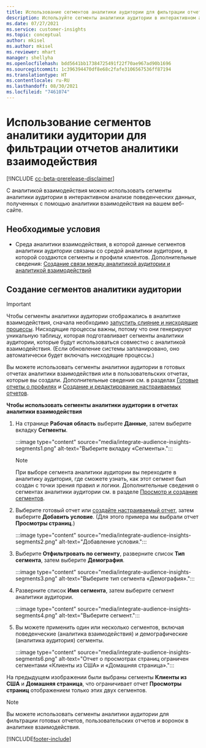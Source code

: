 ```yaml
---
title: Использование сегментов аналитики аудитории для фильтрации отчетов аналитики взаимодействия
description: Используйте сегменты аналитики аудитории в интерактивном анализе поведенческих данных, полученных с помощью аналитики взаимодействия на веб-сайте клиента.
ms.date: 07/27/2021
ms.service: customer-insights
ms.topic: conceptual
author: mkisel
ms.author: mkisel
ms.reviewer: mhart
manager: shellyha
ms.openlocfilehash: bdd5641bb17384725491f22f70ae967ad90b1696
ms.sourcegitcommit: 1c396394470df8e68c2fafe3106567536ff87194
ms.translationtype: HT
ms.contentlocale: ru-RU
ms.lasthandoff: 08/30/2021
ms.locfileid: "7461074"
---
```

# <a name="use-audience-insights-segments-to-filter-engagement-insights-reports"></a>Использование сегментов аналитики аудитории для фильтрации отчетов аналитики взаимодействия

[!INCLUDE [cc-beta-prerelease-disclaimer](includes/cc-beta-prerelease-disclaimer.md)]

С аналитикой взаимодействия можно использовать сегменты аналитики аудитории в интерактивном анализе поведенческих данных, полученных с помощью аналитики взаимодействия на вашем веб-сайте.

## <a name="prerequisite"></a>Необходимые условия

- Среда аналитики взаимодействия, в которой данные сегментов аналитики аудитории связаны со средой аналитики аудитории, в которой создаются сегменты и профили клиентов. Дополнительные сведения: [Создание связи между аналитикой аудитории и аналитикой взаимодействий](integrate-audience-insights-engagement-insights.md)

## <a name="create-audience-insights-segments"></a>Создание сегментов аналитики аудитории 

> [!IMPORTANT]
> Чтобы сегменты аналитики аудитории отображались в аналитике взаимодействия, сначала необходимо [запустить слияние и нисходящие процессы](../audience-insights/merge-entities.md). Нисходящие процессы важны, потому что они генерируют уникальную таблицу, которая подготавливает сегменты аналитики аудитории, которые будут использоваться совместно с аналитикой взаимодействия. (Если обновление системы запланировано, оно автоматически будет включать нисходящие процессы.)

Вы можете использовать сегменты аналитики аудитории в готовых отчетах аналитики взаимодействия или в пользовательских отчетах, которые вы создали. Дополнительные сведения см. в разделах [Готовые отчеты о профилях](profile-reports.md) и [Создание и редактирование настраиваемых отчетов](custom-reports.md).

**Чтобы использовать сегменты аналитики аудитории в отчетах аналитики взаимодействия**

1. На странице **Рабочая область** выберите **Данные**, затем выберите вкладку **Сегменты**.

    :::image type="content" source="media/integrate-audience-insights-segments1.png" alt-text="Выберите вкладку «Сегменты».":::

   >[!NOTE]
   > При выборе сегмента аналитики аудитории вы переходите в аналитику аудитория, где сможете узнать, как этот сегмент был создан с точки зрения правил и логики. Дополнительные сведения о сегментах аналитики аудитории см. в разделе [Просмотр и создание сегментов](../audience-insights/segments.md).

2. Выберите готовый отчет или [создайте настраиваемый отчет](custom-reports.md), затем выберите **Добавить условие**. (Для этого примера мы выбрали отчет **Просмотры страниц**.)

    :::image type="content" source="media/integrate-audience-insights-segments2.png" alt-text="Добавление условия.":::

3. Выберите **Отфильтровать по сегменту**, разверните список **Тип сегмента**, затем выберите **Демография**.

    :::image type="content" source="media/integrate-audience-insights-segments3.png" alt-text="Выберите тип сегмента «Демография».":::

4. Разверните список **Имя сегмента**, затем выберите сегмент аналитики аудитории.

    :::image type="content" source="media/integrate-audience-insights-segments4.png" alt-text="Выберите сегмент.":::

5. Вы можете применить один или несколько сегментов, включая поведенческие (аналитика взаимодействия) и демографические (аналитика аудитория) сегменты. 

    :::image type="content" source="media/integrate-audience-insights-segments6.png" alt-text="Отчет о просмотрах страниц ограничен сегментами «Клиенты из США» и «Домашняя страница».":::

На предыдущем изображении были выбраны сегменты **Клиенты из США** и **Домашняя страница**, что ограничивает отчет **Просмотры страниц** отображением только этих двух сегментов. 


>[!NOTE]
> Вы можете использовать сегменты аналитики аудитории для фильтрации готовых отчетов, пользовательских отчетов и воронок в аналитике взаимодействия. 


[!INCLUDE[footer-include](../includes/footer-banner.md)]